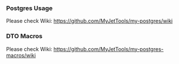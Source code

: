 ### Postgres Usage
Please check Wiki: https://github.com/MyJetTools/my-postgres/wiki


### DTO Macros
Please check Wiki: https://github.com/MyJetTools/my-postgres-macros/wiki